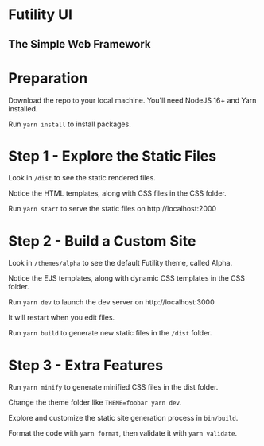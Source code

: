 # Futility UI

## The Simple Web Framework

# Preparation

Download the repo to your local machine. You'll need NodeJS 16+ and Yarn installed.

Run `yarn install` to install packages.

# Step 1 - Explore the Static Files

Look in `/dist` to see the static rendered files.

Notice the HTML templates, along with CSS files in the CSS folder.

Run `yarn start` to serve the static files on http://localhost:2000

# Step 2 - Build a Custom Site

Look in `/themes/alpha` to see the default Futility theme, called Alpha.

Notice the EJS templates, along with dynamic CSS templates in the CSS folder.

Run `yarn dev` to launch the dev server on http://localhost:3000

It will restart when you edit files.

Run `yarn build` to generate new static files in the `/dist` folder.

# Step 3 - Extra Features

Run `yarn minify` to generate minified CSS files in the dist folder.

Change the theme folder like `THEME=foobar yarn dev`.

Explore and customize the static site generation process in `bin/build`.

Format the code with `yarn format`, then validate it with `yarn validate`.
